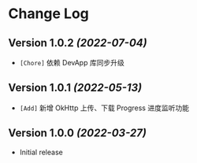 Change Log
==========

Version 1.0.2 *(2022-07-04)*
----------------------------

* `[Chore]` 依赖 DevApp 库同步升级

Version 1.0.1 *(2022-05-13)*
----------------------------

* `[Add]` 新增 OkHttp 上传、下载 Progress 进度监听功能

Version 1.0.0 *(2022-03-27)*
----------------------------

* Initial release

